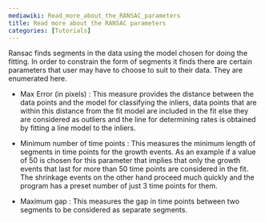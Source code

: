 ```yaml
---
mediawiki: Read_more_about_the_RANSAC_parameters
title: Read more about the RANSAC parameters
categories: [Tutorials]
---
```


Ransac finds segments in the data using the model chosen for doing the fitting. In order to constrain the form of segments it finds there are certain parameters that user may have to choose to suit to their data. They are enumerated here.

-   Max Error (in pixels) : This measure provides the distance between the data points and the model for classifying the inliers, data points that are within this distance from the fit model are included in the fit else they are considered as outliers and the line for determining rates is obtained by fitting a line model to the inliers.

<!-- -->

-   Minimum number of time points : This measures the minimum length of segments in time points for the growth events. As an example if a value of 50 is chosen for this parameter that implies that only the growth events that last for more than 50 time points are considered in the fit. The shrinkage events on the other hand proceed much quickly and the program has a preset number of just 3 time points for them.

<!-- -->

-   Maximum gap : This measures the gap in time points between two segments to be considered as separate segments.
